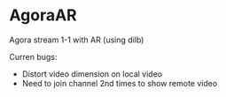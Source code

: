 # AgoraAR
Agora stream 1-1 with AR (using dilb)  

Curren bugs:
- Distort video dimension on local video
- Need to join channel 2nd times to show remote video
